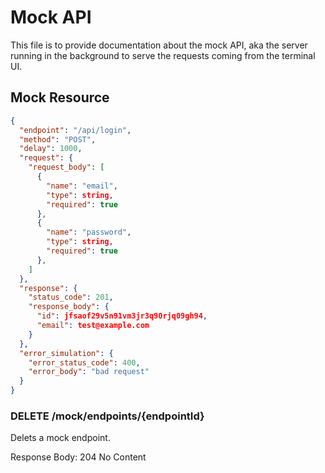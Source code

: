 # Mock API
This file is to provide documentation about the mock API, aka the server running in the background to serve the requests coming from the terminal UI.

## Mock Resource
[//]: <> (Continue...)
```json
{
  "endpoint": "/api/login",
  "method": "POST",
  "delay": 1000,
  "request": {
    "request_body": [
      {
        "name": "email",
        "type": string,
        "required": true
      },
      {
        "name": "password",
        "type": string,
        "required": true
      },
    ]
  },
  "response": {
    "status_code": 201,
    "response_body": {
      "id": jfsaof29v5n91vm3jr3q90rjq09gh94,
      "email": test@example.com
    }
  },
  "error_simulation": {
    "error_status_code": 400,
    "error_body": "bad request"
  }
}
```

### DELETE /mock/endpoints/{endpointId}
Delets a mock endpoint.

Response Body: 204 No Content
